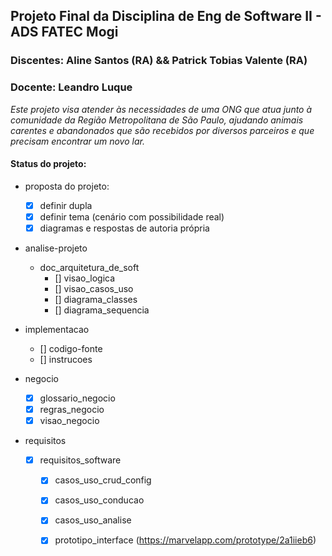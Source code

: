 
## Projeto Final da Disciplina de Eng de Software II - ADS FATEC Mogi
### Discentes: Aline Santos (RA) && Patrick Tobias  Valente (RA)
### Docente: Leandro Luque

*Este projeto visa atender às necessidades de uma ONG que atua junto à comunidade da Região Metropolitana de São Paulo, ajudando animais carentes e abandonados que são recebidos por diversos parceiros e que precisam encontrar um novo lar.*


#### Status do projeto:
* proposta do projeto:
	* [x] definir dupla
	* [x] definir tema (cenário com possibilidade real)
	* [x] diagramas e respostas de autoria própria
	
* analise-projeto
	* doc_arquitetura_de_soft
		* [] visao_logica
		* [] visao_casos_uso
		* [] diagrama_classes
		* [] diagrama_sequencia
* implementacao
	* [] codigo-fonte
	* [] instrucoes

* negocio
	* [x] glossario_negocio
	* [x] regras_negocio
	* [x] visao_negocio

* requisitos
	* [x] requisitos_software
		* [x] casos_uso_crud_config
		* [x] casos_uso_conducao
		* [x] casos_uso_analise
		* [x] prototipo_interface (https://marvelapp.com/prototype/2a1iieb6)
			



